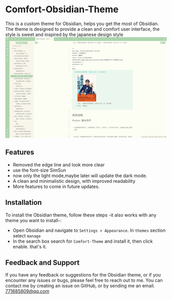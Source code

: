 # Comfort-Obsidian-Theme

This is a custom theme for Obsidian, helps you get the most of Obsidian. The theme is designed to provide a clean and comfort user interface, the style is sweet and  inspired by the japanese design style
![Alt text](screenshot-large.png)

## Features

- Removed the edge line and look more clear
- use the font-size SimSun
- now only the light mode,maybe later will update the dark mode.
- A clean and minimalistic design, with improved readability
- More features to come in future updates.


## Installation

To install the Obsidian theme, follow these steps -it also works with any theme you want to install-:

- Open Obsidian and navigate to `Settings > Appearance`. In `themes` section select `manage`
- In the search box search for `Comfort-Theme` and install it, then click enable. that's it.

## Feedback and Support

If you have any feedback or suggestions for the Obsidian theme, or if you encounter any issues or bugs, please feel free to reach out to me. You can contact me by creating an issue on GitHub, or by sending me an email. 771685809@qq.com